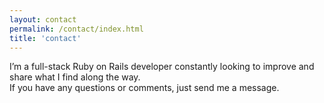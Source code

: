 ```yaml
---
layout: contact
permalink: /contact/index.html
title: 'contact'
---
```


I’m a full-stack Ruby on Rails developer constantly looking to improve and share what I find along the way.<br />
If you have any questions or comments, just send me a message.